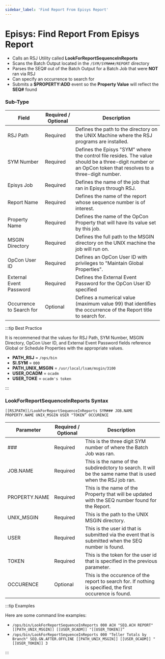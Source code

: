 ```yaml
---
sidebar_label: 'Find Report From Episys Report'
---
```


# Episys: Find Report From Episys Report

* Calls an RSJ Utility called **LookForReportSequenceInReports**
* Scans the Batch Output located in the ```/SYM/SYM###/REPORT``` directory
* Parses the SEQ# out of the Batch Output for a Batch Job that were **NOT** ran via RSJ
* Can specify an occurrence to search for
* Submits a **$PROPERTY:ADD** event so the **Property Value** will reflect the **SEQ#** found

### Sub-Type

<!--
![](../static/imgbasic/ReportEpisysReport.png)
-->

| Field | Required / Optional | Description |
| --- | --- | --- |
| RSJ Path | Required | Defines the path to the directory on the UNIX Machine where the RSJ programs are installed. |
| SYM Number | Required | Defines the Episys "SYM" where the control file resides. The value should be a three-digit number or an OpCon token that resolves to a three-digit number. |
| Episys Job | Required | Defines the name of the job that ran in Episys through RSJ. |
| Report Name | Required | Defines the name of the report whose sequence number is of interest. |
| Property Name | Required | Defines the name of the OpCon Property that will have its value set by this job.  |
| MSGIN Directory | Required | Defines the full path to the MSGIN directory on the UNIX machine the job will run on. |
| OpCon User ID | Required | Defines an OpCon User ID with privileges to "Maintain Global Properties". |
| External Event Password | Required | Defines the External Event Password for the OpCon User ID specified |
| Occurrence to Search for | Optional | Defines a numerical value (maximum value 99) that identifies the occurrence of the Report title to search for. |

:::tip Best Practice

It is recommened that the values for RSJ Path, SYM Number, MSGIN Directory, OpCon User ID, and External Event Password fields reference Global or Schedule Properties with the appropriate values. 

* **PATH_RSJ** = ```/ops/bin```
* **SI.SYM** = ```000```
* **PATH_UNIX_MSGIN** = ```/usr/local/lsam/msgin/3100```
* **USER_OCADM** = ```ocadm```
* **USER_TOKE** = ```ocadm's token```

:::

### LookForReportSequenceInReports Syntax

```[[RSJPATH]]/LookForReportSequenceInReports SYM### JOB.NAME PROPERTY.NAME UNIX_MSGIN USER "TOKEN” OCCURENCE```

| Parameter |	Required / Optional | Description |
| --- | --- | --- |
| ### | Required | This is the three digit SYM number of where the Batch Job was ran. |
| JOB.NAME | Required | This is the name of the subdiredctory to search. It will be the same name that is used when the RSJ job ran. |
| PROPERTY.NAME | Required | This is the name of the Property that will be updated with the SEQ number found for the Report. |
| UNIX_MSGIN | Required | This is the path to the UNIX MSGIN directory. |
| USER | Required | This is the user id that is submitted via the event that is submitted when the SEQ number is found. |
| TOKEN | Required | This is the token for the user id that is specified in the previous parameter. |
| OCCURENCE | Optional | This is the occurence of the report to search for. If nothing is specified, the first occurence is found. |

:::tip Examples

Here are some command line examples:

* ```/ops/bin/LookForReportSequenceInReports 000 ACH "SEQ.ACH REPORT" [[PATH_UNIX_MSGIN]] [[USER_OCADM]] "[[USER_TOKEN]]”```
* ```/ops/bin/LookForReportSequenceInReports 000 "Teller Totals by Branch" SEQ.GN.AFTER.OFFLINE [[PATH_UNIX_MSGIN]] [[USER_OCADM]] "[[USER_TOKEN]] 3```

:::